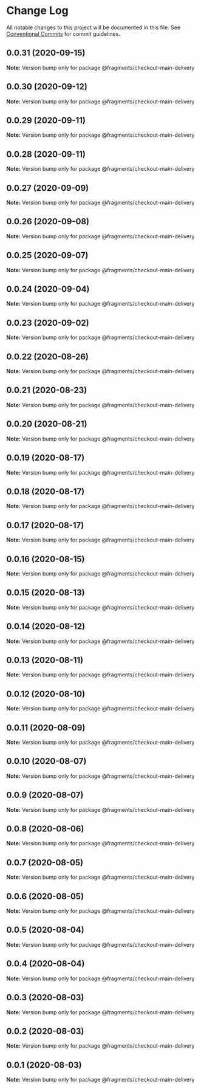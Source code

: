 # Change Log

All notable changes to this project will be documented in this file.
See [Conventional Commits](https://conventionalcommits.org) for commit guidelines.

## 0.0.31 (2020-09-15)

**Note:** Version bump only for package @fragments/checkout-main-delivery





## 0.0.30 (2020-09-12)

**Note:** Version bump only for package @fragments/checkout-main-delivery





## 0.0.29 (2020-09-11)

**Note:** Version bump only for package @fragments/checkout-main-delivery





## 0.0.28 (2020-09-11)

**Note:** Version bump only for package @fragments/checkout-main-delivery





## 0.0.27 (2020-09-09)

**Note:** Version bump only for package @fragments/checkout-main-delivery





## 0.0.26 (2020-09-08)

**Note:** Version bump only for package @fragments/checkout-main-delivery

## 0.0.25 (2020-09-07)

**Note:** Version bump only for package @fragments/checkout-main-delivery

## 0.0.24 (2020-09-04)

**Note:** Version bump only for package @fragments/checkout-main-delivery

## 0.0.23 (2020-09-02)

**Note:** Version bump only for package @fragments/checkout-main-delivery

## 0.0.22 (2020-08-26)

**Note:** Version bump only for package @fragments/checkout-main-delivery

## 0.0.21 (2020-08-23)

**Note:** Version bump only for package @fragments/checkout-main-delivery

## 0.0.20 (2020-08-21)

**Note:** Version bump only for package @fragments/checkout-main-delivery

## 0.0.19 (2020-08-17)

**Note:** Version bump only for package @fragments/checkout-main-delivery

## 0.0.18 (2020-08-17)

**Note:** Version bump only for package @fragments/checkout-main-delivery

## 0.0.17 (2020-08-17)

**Note:** Version bump only for package @fragments/checkout-main-delivery

## 0.0.16 (2020-08-15)

**Note:** Version bump only for package @fragments/checkout-main-delivery

## 0.0.15 (2020-08-13)

**Note:** Version bump only for package @fragments/checkout-main-delivery

## 0.0.14 (2020-08-12)

**Note:** Version bump only for package @fragments/checkout-main-delivery

## 0.0.13 (2020-08-11)

**Note:** Version bump only for package @fragments/checkout-main-delivery

## 0.0.12 (2020-08-10)

**Note:** Version bump only for package @fragments/checkout-main-delivery

## 0.0.11 (2020-08-09)

**Note:** Version bump only for package @fragments/checkout-main-delivery

## 0.0.10 (2020-08-07)

**Note:** Version bump only for package @fragments/checkout-main-delivery

## 0.0.9 (2020-08-07)

**Note:** Version bump only for package @fragments/checkout-main-delivery

## 0.0.8 (2020-08-06)

**Note:** Version bump only for package @fragments/checkout-main-delivery

## 0.0.7 (2020-08-05)

**Note:** Version bump only for package @fragments/checkout-main-delivery

## 0.0.6 (2020-08-05)

**Note:** Version bump only for package @fragments/checkout-main-delivery

## 0.0.5 (2020-08-04)

**Note:** Version bump only for package @fragments/checkout-main-delivery

## 0.0.4 (2020-08-04)

**Note:** Version bump only for package @fragments/checkout-main-delivery

## 0.0.3 (2020-08-03)

**Note:** Version bump only for package @fragments/checkout-main-delivery

## 0.0.2 (2020-08-03)

**Note:** Version bump only for package @fragments/checkout-main-delivery

## 0.0.1 (2020-08-03)

**Note:** Version bump only for package @fragments/checkout-main-delivery

